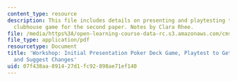 ```yaml
---
content_type: resource
description: This file includes details on presenting and playtesting the modified
  clubhouse game for the second paper. Notes by Clara Rhee.
file: /media/https%3A/open-learning-course-data-rc.s3.amazonaws.com/cms-608-game-design-spring-2008/07f438aa891427d1fc92898ae71ef140_MITCMS_608s08_lec_notes14.pdf
file_type: application/pdf
resourcetype: Document
title: 'Workshop: Initial Presentation Poker Deck Game, Playtest to Get Feedback,
  and Suggest Changes'
uid: 07f438aa-8914-27d1-fc92-898ae71ef140
---
```

